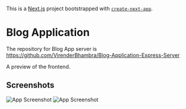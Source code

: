 This is a [Next.js](https://nextjs.org/) project bootstrapped with [`create-next-app`](https://github.com/vercel/next.js/tree/canary/packages/create-next-app).

# Blog Application

The repository for Blog App server is https://github.com/VirenderBhambra/Blog-Application-Express-Server

A preview of the frontend.
## Screenshots
![App Screenshot](https://i.postimg.cc/QCGSjL7b/frontend.png)
![App Screenshot](https://i.postimg.cc/25cPYtQc/f2.png)


